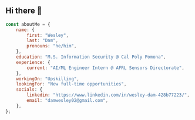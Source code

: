 ## Hi there 👋

<!--
**wesleyd02/wesleyd02** is a ✨ _special_ ✨ repository because its `README.md` (this file) appears on your GitHub profile.

Here are some ideas to get you started:

- 🔭 I’m currently working on ...
- 🌱 I’m currently learning ...
- 👯 I’m looking to collaborate on ...
- 🤔 I’m looking for help with ...
- 💬 Ask me about ...
- 📫 How to reach me: ...
- 😄 Pronouns: ...
- ⚡ Fun fact: ...
-->

```javascript
const aboutMe = {
    name: {
        first: "Wesley",
        last: "Dam",
        pronouns: "he/him",
    },
    education: "M.S. Information Security @ Cal Poly Pomona",
    experience: {
        current: "AI/ML Engineer Intern @ AFRL Sensors Directorate",
    },
    workingOn: "Upskilling",
    lookingFor: "New full-time opportunities",
    socials: {
        linkedin: "https://www.linkedin.com/in/wesley-dam-428b77223/",
        email: "damwesley02@gmail.com",
    },
};

